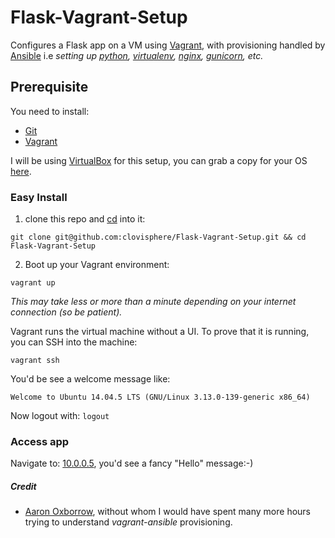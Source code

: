 # Flask-Vagrant-Setup
Configures a Flask app on a VM using [Vagrant](https://www.vagrantup.com/), with provisioning handled by [Ansible](https://www.ansible.com/) i.e _setting up [python](https://www.python.org/), [virtualenv](http://docs.python-guide.org/en/latest/dev/virtualenvs/), [nginx](https://nginx.org/en/), [gunicorn](http://gunicorn.org/), etc._

## Prerequisite
You need to install:
- [Git](https://git-scm.com/)
- [Vagrant](https://www.vagrantup.com/downloads.html)

I will be using [VirtualBox](https://www.virtualbox.org/wiki/VirtualBox) for this setup, you can grab a copy for your OS [here](https://www.virtualbox.org/wiki/Downloads).

### Easy Install
1. clone this repo and [cd](https://www.wikiwand.com/en/Cd_(command)) into it: 
 ```
 git clone git@github.com:clovisphere/Flask-Vagrant-Setup.git && cd Flask-Vagrant-Setup
 ```
2. Boot up your Vagrant environment:
```
vagrant up
```

_This may take less or more than a minute depending on your internet connection (so be patient)._ 

Vagrant runs the virtual machine without a UI. To prove that it is running, you can SSH into the machine:
```
vagrant ssh
```
You'd be see a welcome message like:
```
Welcome to Ubuntu 14.04.5 LTS (GNU/Linux 3.13.0-139-generic x86_64)
```

Now logout with: `logout`

### Access app
Navigate to: [10.0.0.5](http://10.0.0.5), you'd see a fancy "Hello" message:-)


##### Credit
* [Aaron Oxborrow](https://github.com/paste), without whom I would have spent many more hours trying to understand *vagrant-ansible* provisioning.
